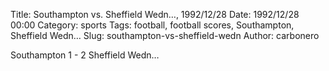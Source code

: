 Title: Southampton vs. Sheffield Wedn…, 1992/12/28
Date: 1992/12/28 00:00
Category: sports
Tags: football, football scores, Southampton, Sheffield Wedn…
Slug: southampton-vs-sheffield-wedn
Author: carbonero


Southampton 1 - 2 Sheffield Wedn…
